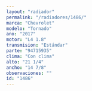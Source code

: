 ```yaml
---
layout: "radiador"
permalink: "/radiadores/1486/"
marca: "Chevrolet"
modelo: "Tornado"
ano: "2017"
motor: "L4 1.8"
transmision: "Estándar"
parte: "94715935"
clima: "Con clima"
alto: "21 1/4"
ancho: "14 7/8"
observaciones: ""
id: "1486"
---
```


